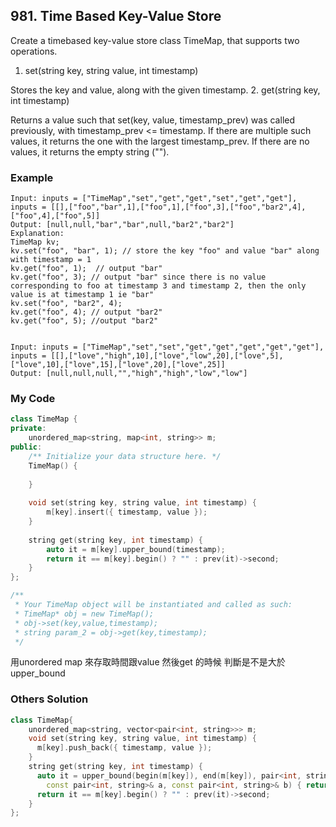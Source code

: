 ## 981. Time Based Key-Value Store

Create a timebased key-value store class TimeMap, that supports two operations.

1. set(string key, string value, int timestamp)

Stores the key and value, along with the given timestamp.
2. get(string key, int timestamp)

Returns a value such that set(key, value, timestamp_prev) was called previously, with timestamp_prev <= timestamp.
If there are multiple such values, it returns the one with the largest timestamp_prev.
If there are no values, it returns the empty string ("").


### Example
```
Input: inputs = ["TimeMap","set","get","get","set","get","get"], inputs = [[],["foo","bar",1],["foo",1],["foo",3],["foo","bar2",4],["foo",4],["foo",5]]
Output: [null,null,"bar","bar",null,"bar2","bar2"]
Explanation:   
TimeMap kv;   
kv.set("foo", "bar", 1); // store the key "foo" and value "bar" along with timestamp = 1   
kv.get("foo", 1);  // output "bar"   
kv.get("foo", 3); // output "bar" since there is no value corresponding to foo at timestamp 3 and timestamp 2, then the only value is at timestamp 1 ie "bar"   
kv.set("foo", "bar2", 4);   
kv.get("foo", 4); // output "bar2"   
kv.get("foo", 5); //output "bar2"   


Input: inputs = ["TimeMap","set","set","get","get","get","get","get"], inputs = [[],["love","high",10],["love","low",20],["love",5],["love",10],["love",15],["love",20],["love",25]]
Output: [null,null,null,"","high","high","low","low"]
```

### My Code
```c++
class TimeMap {
private:
    unordered_map<string, map<int, string>> m;
public:
    /** Initialize your data structure here. */
    TimeMap() {
        
    }
    
    void set(string key, string value, int timestamp) {
        m[key].insert({ timestamp, value });
    }
    
    string get(string key, int timestamp) {
        auto it = m[key].upper_bound(timestamp);
        return it == m[key].begin() ? "" : prev(it)->second;
    }
};

/**
 * Your TimeMap object will be instantiated and called as such:
 * TimeMap* obj = new TimeMap();
 * obj->set(key,value,timestamp);
 * string param_2 = obj->get(key,timestamp);
 */
```
用unordered map 來存取時間跟value
然後get 的時候 判斷是不是大於upper_bound

### Others Solution
```c++
class TimeMap{
    unordered_map<string, vector<pair<int, string>>> m;
    void set(string key, string value, int timestamp) {
      m[key].push_back({ timestamp, value });
    }
    string get(string key, int timestamp) {
      auto it = upper_bound(begin(m[key]), end(m[key]), pair<int, string>(timestamp, ""), [](
        const pair<int, string>& a, const pair<int, string>& b) { return a.first < b.first; });
      return it == m[key].begin() ? "" : prev(it)->second;
    }
};
```



